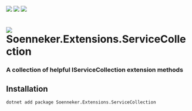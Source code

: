 ﻿[![](https://img.shields.io/nuget/v/soenneker.extensions.servicecollection.svg?style=for-the-badge)](https://www.nuget.org/packages/soenneker.extensions.servicecollection/)
[![](https://img.shields.io/github/actions/workflow/status/soenneker/soenneker.extensions.servicecollection/publish-package.yml?style=for-the-badge)](https://github.com/soenneker/soenneker.extensions.servicecollection/actions/workflows/publish-package.yml)
[![](https://img.shields.io/nuget/dt/soenneker.extensions.servicecollection.svg?style=for-the-badge)](https://www.nuget.org/packages/soenneker.extensions.servicecollection/)

# ![](https://user-images.githubusercontent.com/4441470/224455560-91ed3ee7-f510-4041-a8d2-3fc093025112.png) Soenneker.Extensions.ServiceCollection
### A collection of helpful IServiceCollection extension methods

## Installation

```
dotnet add package Soenneker.Extensions.ServiceCollection
```
